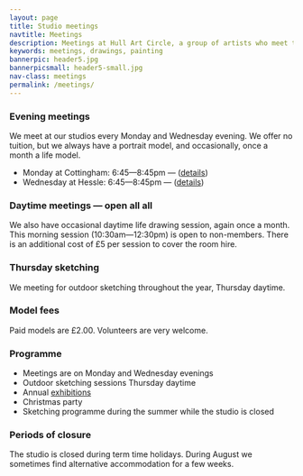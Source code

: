 ```yaml
---
layout: page
title: Studio meetings
navtitle: Meetings
description: Meetings at Hull Art Circle, a group of artists who meet twice weekly.
keywords: meetings, drawings, painting
bannerpic: header5.jpg
bannerpicsmall: header5-small.jpg
nav-class: meetings
permalink: /meetings/
---
```



### Evening meetings

We meet at our studios every Monday and Wednesday evening. We offer no tuition, but we always have a portrait model, and occasionally, once a month a life model.

* Monday at Cottingham: 6:45—8:45pm — ([details](/contact/))
* Wednesday at Hessle: 6:45—8:45pm — ([details](/contact/))

### Daytime meetings — open all all

We also have occasional daytime life drawing session, again once a month. This morning session (10:30am—12:30pm) is open to non-members. There is an additional cost of £5 per session to cover the room hire.

### Thursday sketching

We meeting for outdoor sketching throughout the year, Thursday daytime.

### Model fees

Paid models are £2.00. Volunteers are very welcome.

### Programme

* Meetings are on Monday and Wednesday evenings
* Outdoor sketching sessions Thursday daytime
* Annual [exhibitions](/exhibitions/)
* Christmas party
* Sketching programme during the summer while the studio is closed

### Periods of closure

The studio is closed during term time holidays. During August we sometimes find alternative accommodation for a few weeks.